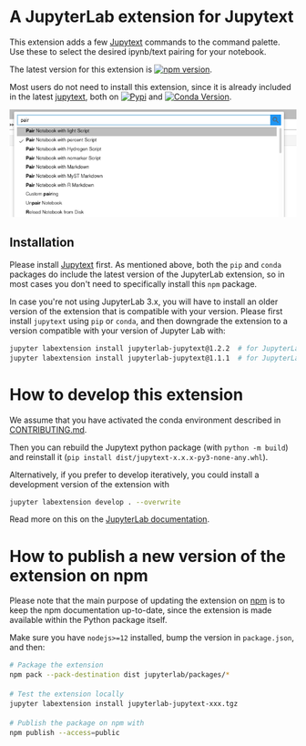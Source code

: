 # A JupyterLab extension for Jupytext

This extension adds a few [Jupytext](https://github.com/mwouts/jupytext) commands to the command palette. Use these to select the desired ipynb/text pairing for your notebook.

The latest version for this extension is [![npm version](https://badge.fury.io/js/jupyterlab-jupytext.svg)](https://badge.fury.io/js/jupyterlab-jupytext).

Most users do not need to install this extension, since it is already included in the latest [jupytext](https://github.com/mwouts/jupytext/), both on [![Pypi](https://img.shields.io/pypi/v/jupytext.svg)](https://pypi.python.org/pypi/jupytext) and
[![Conda Version](https://img.shields.io/conda/vn/conda-forge/jupytext.svg)](https://anaconda.org/conda-forge/jupytext).

![](https://raw.githubusercontent.com/mwouts/jupytext/main/packages/labextension/jupytext_commands.png)

## Installation

Please install [Jupytext](https://github.com/mwouts/jupytext/blob/main/README.md#Install) first. As mentioned above, both the `pip` and `conda` packages do include the latest version of the JupyterLab extension, so in most cases you don't need to specifically install this `npm` package.

In case you're not using JupyterLab 3.x, you will have to install an older version of the extension that is compatible with your version. Please first install `jupytext` using `pip` or `conda`, and then downgrade the extension to a version compatible with your version of Jupyter Lab with:

```bash
jupyter labextension install jupyterlab-jupytext@1.2.2  # for JupyterLab 2.x
jupyter labextension install jupyterlab-jupytext@1.1.1  # for JupyterLab 1.x
```

# How to develop this extension

We assume that you have activated the conda environment described in [CONTRIBUTING.md](https://github.com/mwouts/jupytext/blob/main/CONTRIBUTING.md).

Then you can rebuild the Jupytext python package (with `python -m build`) and reinstall it (`pip install dist/jupytext-x.x.x-py3-none-any.whl`).

Alternatively, if you prefer to develop iteratively, you could install a development version of the extension with

```bash
jupyter labextension develop . --overwrite
```

Read more on this on the [JupyterLab documentation](https://jupyterlab.readthedocs.io/en/latest/extension/extension_dev.html#developing-a-prebuilt-extension).

# How to publish a new version of the extension on npm

Please note that the main purpose of updating the extension on [npm](https://www.npmjs.com) is to keep the npm documentation up-to-date, since the extension is made available within the Python package itself.

Make sure you have `nodejs>=12` installed, bump the version in `package.json`, and then:

```bash
# Package the extension
npm pack --pack-destination dist jupyterlab/packages/*

# Test the extension locally
jupyter labextension install jupyterlab-jupytext-xxx.tgz

# Publish the package on npm with
npm publish --access=public
```

